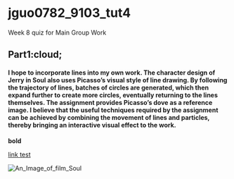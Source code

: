 # jguo0782_9103_tut4
Week 8 quiz for Main Group Work
## Part1:cloud;
#### I hope to incorporate lines into my own work. The character design of Jerry in Soul also uses Picasso’s visual style of line drawing. By following the trajectory of lines, batches of circles are generated, which then expand further to create more circles, eventually returning to the lines themselves. The assignment provides Picasso’s dove as a reference image. I believe that the useful techniques required by the assignment can be achieved by combining the movement of lines and particles, thereby bringing an interactive visual effect to the work.
**bold**

[link test](https://dribbble.com/search/p5js)

![An_Image_of_film_Soul](readmeImages/Soul_Screenshot.PNG)

